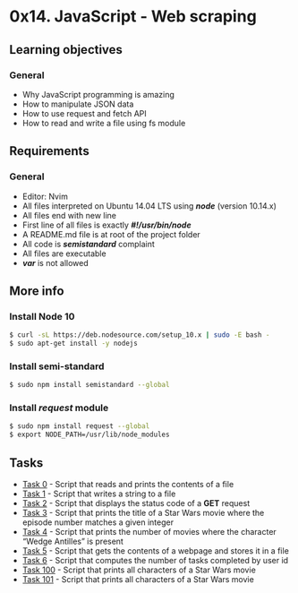 # 0x14. JavaScript - Web scraping
## Learning objectives
### General

- Why JavaScript programming is amazing
- How to manipulate JSON data
- How to use request and fetch API
- How to read and write a file using fs module

## Requirements
### General

 - Editor: Nvim
 - All files interpreted on Ubuntu 14.04 LTS using ___node___ (version 10.14.x)
 - All files end with new line
 - First line of all files is exactly ___#!/usr/bin/node___
 - A README.md file is at root of the project folder
 - All code is ___semistandard___ complaint
 - All files are executable
 - ___var___ is not allowed

## More info
### Install Node 10
```bash
$ curl -sL https://deb.nodesource.com/setup_10.x | sudo -E bash -
$ sudo apt-get install -y nodejs
```
### Install semi-standard
```bash
$ sudo npm install semistandard --global
```
### Install _request_ module
```bash
$ sudo npm install request --global
$ export NODE_PATH=/usr/lib/node_modules
```

## Tasks
 - [Task 0]() - Script that reads and prints the contents of a file
 - [Task 1]() - Script that writes a string to a file
 - [Task 2]() - Script that displays the status code of a __GET__ request
 - [Task 3]() - Script that prints the title of a Star Wars movie where the episode number matches a given integer
 - [Task 4]() - Script that prints the number of movies where the character “Wedge Antilles” is present
 - [Task 5]() - Script that gets the contents of a webpage and stores it in a file
 - [Task 6]() - Script that computes the number of tasks completed by user id
 - [Task 100]() - Script that prints all characters of a Star Wars movie
 - [Task 101]() - Script that prints all characters of a Star Wars movie
